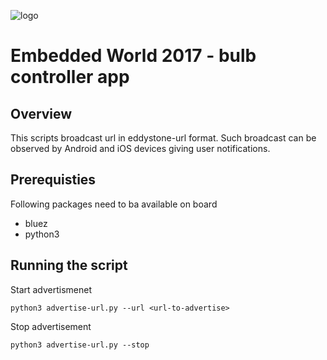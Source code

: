 ![logo](https://static.creatordev.io/logo-md-s.svg)

# Embedded World 2017 - bulb controller app

## Overview

This scripts broadcast url in eddystone-url format. Such broadcast can be observed by Android and iOS devices giving user notifications.

## Prerequisties

Following packages need to ba available on board
* bluez
* python3

## Running the script

Start advertismenet

`python3 advertise-url.py --url <url-to-advertise>`

Stop advertisement

`python3 advertise-url.py --stop` 